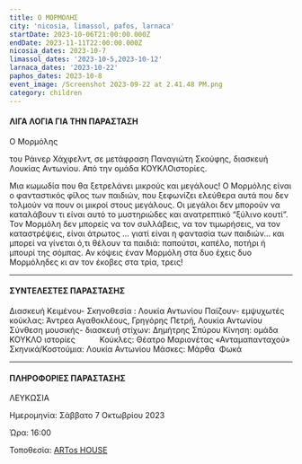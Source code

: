 ```yaml
---
title: Ο ΜΟΡΜΟΛΗΣ
city: 'nicosia, limassol, pafos, larnaca'
startDate: 2023-10-06T21:00:00.000Z
endDate: 2023-11-11T22:00:00.000Z
nicosia_dates: 2023-10-7
limassol_dates: '2023-10-5,2023-10-12'
larnaca_dates: '2023-10-22'
paphos_dates: 2023-10-8
event_image: /Screenshot 2023-09-22 at 2.41.48 PM.png
category: children
---
```


#### ΛΙΓΑ ΛΟΓΙΑ ΓΙΑ ΤΗΝ ΠΑΡΑΣΤΑΣΗ

Ο Μορμόλης

του Ράινερ Χάχφελντ, σε μετάφραση Παναγιώτη Σκούφης, διασκευή Λουκίας Αντωνίου. Από την ομάδα ΚΟΥΚΛΟιστορίες.

Μια κωμωδία που θα ξετρελάνει μικρούς και μεγάλους!
Ο Μορμόλης είναι ο φανταστικός φίλος των παιδιών, που ξεφωνίζει ελεύθερα αυτά που δεν τολμούν να πουν οι μικροί στους μεγάλους. Οι μεγάλοι δεν μπορούν να καταλάβουν τι είναι αυτό το μυστηριώδες και ανατρεπτικό “ξύλινο κουτί”. Τον Μορμόλη δεν μπορείς να τον συλλάβεις, να τον τιμωρήσεις, να τον καταστρέψεις, είναι άτρωτος … γιατί είναι η φαντασία των παιδιών... και μπορεί να γίνεται ό,τι θέλουν τα παιδιά: παπούτσι, καπέλο, ποτήρι ή μπουρί της σόμπας. Αν κόψεις έναν Μορμόλη στα δυο έχεις δυο Μορμόληδες κι αν τον έκοβες στα τρία, τρεις!

***

#### ΣΥΝΤΕΛΕΣΤΕΣ ΠΑΡΑΣΤΑΣΗΣ

Διασκευή Κειμένου- Σκηνοθεσία : Λουκία Αντωνίου
Παίζουν- εμψυχωτές κούκλας: Άντρεα Αγαθοκλέους, Γρηγόρης Πετρή, Λουκία Αντωνίου      
Σύνθεση μουσικής- διασκευή στίχων: Δημήτρης Σπύρου
Κίνηση: ομάδα ΚΟΥΚΛΟ ιστορίες          
Κούκλες: Θέατρο Μαριονέτας «Ανταμαπανταχού»
Σκηνικά/Κοστούμια: Λουκία Αντωνίου
Μάσκες: Μάρθα  Φωκά

***

#### ΠΛΗΡΟΦΟΡΙΕΣ ΠΑΡΑΣΤΑΣΗΣ

ΛΕΥΚΩΣΙΑ

Ημερομηνία: Σάββατο 7 Οκτωβρίου 2023

Ώρα: 16:00 

Τοποθεσία: [ARTos HOUSE](https://www.google.com/maps/place/ARTos+House/@35.1606784,33.3483611,17z/data=!3m1!4b1!4m6!3m5!1s0x14de19f8d10d524d:0x1135d5ca6ffc0c9a!8m2!3d35.160674!4d33.350936!16s%2Fg%2F1tfv7bzq?entry=ttu)
